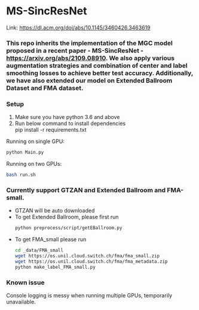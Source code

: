 # MS-SincResNet


Link: https://dl.acm.org/doi/abs/10.1145/3460426.3463619

### This repo inherits the implementation of the MGC model proposed in a recent paper - MS-SincResNet - https://arxiv.org/abs/2109.08910. We also apply various augmentation strategies and combination of center and label smoothing losses to achieve better test accuracy. Additionally, we have also extended our model on Extended Ballroom Dataset and FMA dataset.  

### Setup 

1. Make sure you have python 3.6 and above
2. Run below command to install dependencies </br>
   pip install -r requirements.txt

Running on single GPU:
```bash
python Main.py
```

Running on two GPUs:
```bash
bash run.sh
```

### Currently support GTZAN and Extended Ballroom and FMA-small.
- GTZAN will be auto downloaded
- To get Extended Ballroom, please first run 
    ```bash
    python preprocess/script/getEBallroom.py
    ```
- To get FMA_small please run
    ```bash
    cd _data/FMA_small
    wget https://os.unil.cloud.switch.ch/fma/fma_small.zip
    wget https://os.unil.cloud.switch.ch/fma/fma_metadata.zip
    python make_label_FMA_small.py
    ```
### Known issue
Console logging is messy when running multiple GPUs, temporarily unavailable.
